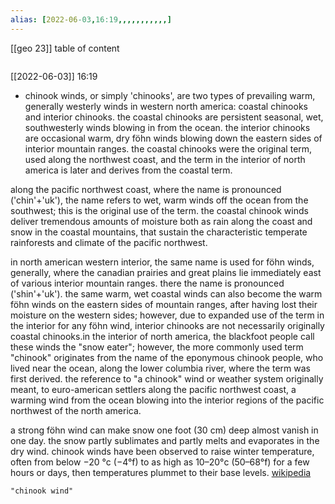 ```yaml
---
alias: [2022-06-03,16:19,,,,,,,,,,,]
---
```

[[geo 23]]
table of content
```toc
```

[[2022-06-03]] 16:19
- chinook winds, or simply 'chinooks', are two types of prevailing warm, generally westerly winds in western north america: coastal chinooks and interior chinooks. the coastal chinooks are persistent seasonal, wet, southwesterly winds blowing in from the ocean. the interior chinooks are occasional warm, dry föhn winds blowing down the eastern sides of interior mountain ranges. the coastal chinooks were the original term, used along the northwest coast, and the term in the interior of north america is later and derives from the coastal term.

along the pacific northwest coast, where the name is pronounced  ('chin'+'uk'), the name refers to wet, warm winds off the ocean from the southwest; this is the original use of the term. the coastal chinook winds deliver tremendous amounts of moisture both as rain along the coast and snow in the coastal mountains, that sustain the characteristic temperate rainforests and climate of the pacific northwest.

in north american western interior, the same name is used for föhn winds, generally, where the canadian prairies and great plains lie immediately east of various interior mountain ranges. there the name is pronounced  ('shin'+'uk'). the same warm, wet coastal winds can also become the warm föhn winds on the eastern sides of mountain ranges, after having lost their moisture on the western sides; however, due to expanded use of the term in the interior for any föhn wind, interior chinooks are not necessarily originally coastal chinooks.in the interior of north america, the blackfoot people call these winds the "snow eater"; however, the more commonly used term "chinook" originates from the name of the eponymous chinook people, who lived near the ocean, along the lower columbia river, where the term was first derived. the reference to  "a chinook" wind or weather system originally meant, to euro-american settlers along the pacific northwest coast, a warming wind from the ocean blowing into the interior regions of the pacific northwest of the north america.

a strong föhn wind can make snow one foot (30 cm) deep almost vanish in one day. the snow partly sublimates and partly melts and evaporates in the dry wind. chinook winds have been observed to raise winter temperature, often from below −20 °c (−4°f) to as high as 10–20°c (50–68°f) for a few hours or days, then temperatures plummet to their base levels.
[wikipedia](https://en.wikipedia.org/wiki/chinook%20wind)
```query
"chinook wind"
```